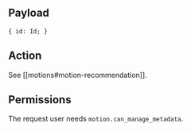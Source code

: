 ## Payload
```
{ id: Id; }
```

## Action
See [[motions#motion-recommendation]].

## Permissions
The request user needs `motion.can_manage_metadata`.
